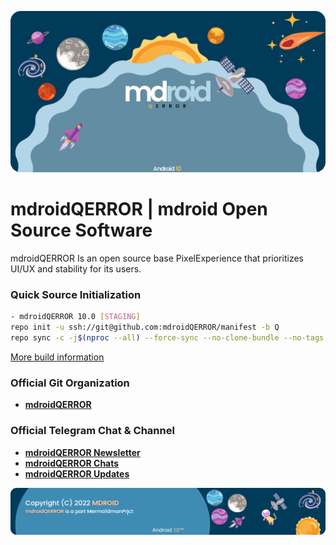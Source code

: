 ![banner](https://github.com/mdroidQERROR/.github/raw/main/bannermdroid.png)

# mdroidQERROR | mdroid Open Source Software

mdroidQERROR Is an open source base PixelExperience 
that prioritizes UI/UX and stability for its users.

### Quick Source Initialization ###
```bash
- mdroidQERROR 10.0 [STAGING]
repo init -u ssh://git@github.com:mdroidQERROR/manifest -b Q
repo sync -c -j$(nproc --all) --force-sync --no-clone-bundle --no-tags
```
[More build information](https://github.com/mdroidQERROR/manifest)

### Official Git Organization
- [**mdroidQERROR**](https://github.com/mdroidQERROR)

### Official Telegram Chat & Channel
- [**mdroidQERROR Newsletter**](https://t.me/mdroid_news)
- [**mdroidQERROR Chats**](https://t.me/mdroid_chat)
- [**mdroidQERROR Updates**](https://t.me/mdroid_update)

![footer](https://github.com/mdroidQERROR/.github/raw/main/footer.png)
